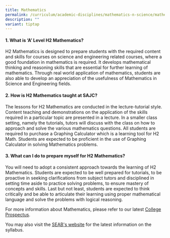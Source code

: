 ```yaml
---
title: Mathematics
permalink: /curriculum/academic-disciplines/mathematics-n-science/mathematics/
description: ""
variant: tiptap
---
```

<h4><strong>1. What is ‘A’ Level H2 Mathematics?</strong></h4>
<p>H2 Mathematics is designed to prepare students with the required content
and skills for courses on science and engineering related courses, where
a good foundation in mathematics is required. It develops mathematical
thinking and reasoning skills that are essential for further learning of
mathematics. Through real world application of mathematics, students are
also able to develop an appreciation of the usefulness of Mathematics in
Science and Engineering fields.</p>
<h4><strong>2. How is H2 Mathematics taught at SAJC?</strong></h4>
<p>The lessons for H2 Mathematics are conducted in the lecture-tutorial style.
Content teaching and demonstrations on the application of the skills required
in a particular topic are presented in a lecture. In a smaller class setting,
namely the tutorials, tutors will discuss with the class on how to approach
and solve the various mathematics questions. All students are required
to purchase a Graphing Calculator which is a learning tool for H2 Math.
Students are expected to be proficient in the use of Graphing Calculator
in solving Mathematics problems.</p>
<h4><strong>3. What can I do to prepare myself for H2 Mathematics?</strong></h4>
<p>You will need to adopt a consistent approach towards the learning of H2
Mathematics. Students are expected to be well prepared for tutorials, to
be proactive in seeking clarifications from subject tutors and disciplined
in setting time aside to practice solving problems, to ensure mastery of
concepts and skills. Last but not least, students are expected to think
critically and be able to articulate their learning using proper mathematical
language and solve the problems with logical reasoning.</p>
<p>For more information about Mathematics, please refer to our latest <a href="/admissions/college-prospectus/" rel="noopener nofollow" target="_blank">College Prospectus</a>.</p>
<p>You may also visit the <a href="https://www.seab.gov.sg/gce-a-level/school-candidates/" rel="noopener nofollow" target="_blank">SEAB's website</a> for
the latest information on the syllabus.</p>
<p></p>